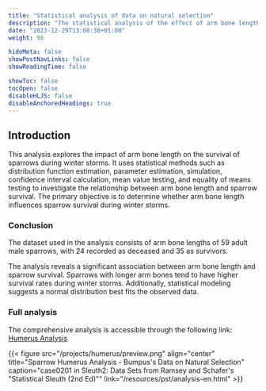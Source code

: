 ```yaml
---
title: "Statistical analysis of data on natural selection"
description: "The statistical analysis of the effect of arm bone length on the survival of sparrows in winter storms"
date: "2023-12-29T13:08:38+01:00"
weight: 98

hideMeta: false
showPostNavLinks: false
showReadingTime: false

showToc: false
tocOpen: false
disableHLJS: false
disableAnchoredHeadings: true
---
```


## Introduction

This analysis explores the impact of arm bone length on the survival of sparrows during winter storms. It uses statistical methods such as distribution function estimation, parameter estimation, simulation, confidence interval calculation, mean value testing, and equality of means testing to investigate the relationship between arm bone length and sparrow survival. The primary objective is to determine whether arm bone length influences sparrow survival during winter storms.

### Conclusion

The dataset used in the analysis consists of arm bone lengths of 59 adult male sparrows, with 24 recorded as deceased and 35 as survivors.

The analysis reveals a significant association between arm bone length and sparrow survival. Sparrows with longer arm bones tend to have higher survival rates during winter storms. Additionally, statistical modeling suggests a normal distribution best fits the observed data.

### Full analysis

The comprehensive analysis is accessible through the following link:
[Humerus Analysis](/resources/pst/analysis-en.html)

{{< figure src="/projects/humerus/preview.png" align="center" title="Sparrow Humerus Analysis - Bumpus's Data on Natural Selection" caption="case0201 in Sleuth2: Data Sets from Ramsey and Schafer's \"Statistical Sleuth (2nd Ed)\"" link="/resources/pst/analysis-en.html" >}}
